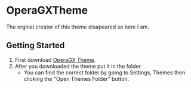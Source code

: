 # OperaGXTheme
 The orginal creator of this theme disapeared so here I am.
## Getting Started
 1. First download [OperaGX Theme](https://raw.githubusercontent.com/L-Ratio/OperaGXTheme/main/OperaRevival.theme.css).
 2. After you downloaded the theme put it in the folder. 
    - You can find the correct folder by going to Settings, Themes then clicking the "Open Themes Folder" button.
